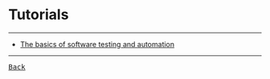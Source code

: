 # Tutorials

---

- [The basics of software testing and automation](https://www.tricentis.com/learn)

---

[<kbd> Back </kbd>](./../readme.md)
